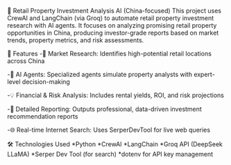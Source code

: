 🏢 Retail Property Investment Analysis AI (China-focused)
This project uses CrewAI and LangChain (via Groq) to automate retail property investment research with AI agents. It focuses on analyzing promising retail property opportunities in China, producing investor-grade reports based on market trends, property metrics, and risk assessments.

🚀 Features
  -🔎 Market Research: Identifies high-potential retail locations across China

  -🧠 AI Agents: Specialized agents simulate property analysts with expert-level decision-making

  -💡 Financial & Risk Analysis: Includes rental yields, ROI, and risk projections

  -📄 Detailed Reporting: Outputs professional, data-driven investment recommendation reports

  -🌐 Real-time Internet Search: Uses SerperDevTool for live web queries

🛠️ Technologies Used
  *Python
  *CrewAI
  *LangChain
  *Groq API (DeepSeek LLaMA)
  *Serper Dev Tool (for search)
  *dotenv for API key management

